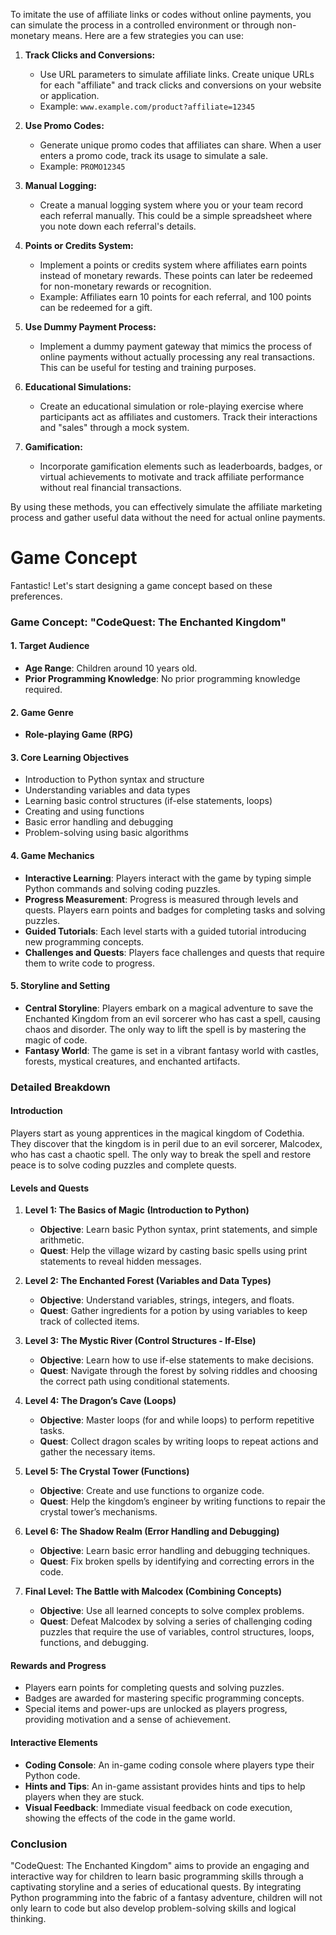 To imitate the use of affiliate links or codes without online payments, you can simulate the process in a controlled environment or through non-monetary means. Here are a few strategies you can use:

1. **Track Clicks and Conversions:**
   - Use URL parameters to simulate affiliate links. Create unique URLs for each "affiliate" and track clicks and conversions on your website or application.
   - Example: `www.example.com/product?affiliate=12345`

2. **Use Promo Codes:**
   - Generate unique promo codes that affiliates can share. When a user enters a promo code, track its usage to simulate a sale.
   - Example: `PROMO12345`

3. **Manual Logging:**
   - Create a manual logging system where you or your team record each referral manually. This could be a simple spreadsheet where you note down each referral's details.

4. **Points or Credits System:**
   - Implement a points or credits system where affiliates earn points instead of monetary rewards. These points can later be redeemed for non-monetary rewards or recognition.
   - Example: Affiliates earn 10 points for each referral, and 100 points can be redeemed for a gift.

5. **Use Dummy Payment Process:**
   - Implement a dummy payment gateway that mimics the process of online payments without actually processing any real transactions. This can be useful for testing and training purposes.

6. **Educational Simulations:**
   - Create an educational simulation or role-playing exercise where participants act as affiliates and customers. Track their interactions and "sales" through a mock system.

7. **Gamification:**
   - Incorporate gamification elements such as leaderboards, badges, or virtual achievements to motivate and track affiliate performance without real financial transactions.

By using these methods, you can effectively simulate the affiliate marketing process and gather useful data without the need for actual online payments.


# Game Concept

Fantastic! Let's start designing a game concept based on these preferences.

### Game Concept: "CodeQuest: The Enchanted Kingdom"

#### 1. **Target Audience**
   - **Age Range**: Children around 10 years old.
   - **Prior Programming Knowledge**: No prior programming knowledge required.

#### 2. **Game Genre**
   - **Role-playing Game (RPG)**

#### 3. **Core Learning Objectives**
   - Introduction to Python syntax and structure
   - Understanding variables and data types
   - Learning basic control structures (if-else statements, loops)
   - Creating and using functions
   - Basic error handling and debugging
   - Problem-solving using basic algorithms

#### 4. **Game Mechanics**
   - **Interactive Learning**: Players interact with the game by typing simple Python commands and solving coding puzzles.
   - **Progress Measurement**: Progress is measured through levels and quests. Players earn points and badges for completing tasks and solving puzzles.
   - **Guided Tutorials**: Each level starts with a guided tutorial introducing new programming concepts.
   - **Challenges and Quests**: Players face challenges and quests that require them to write code to progress.

#### 5. **Storyline and Setting**
   - **Central Storyline**: Players embark on a magical adventure to save the Enchanted Kingdom from an evil sorcerer who has cast a spell, causing chaos and disorder. The only way to lift the spell is by mastering the magic of code.
   - **Fantasy World**: The game is set in a vibrant fantasy world with castles, forests, mystical creatures, and enchanted artifacts.

### Detailed Breakdown

#### **Introduction**
Players start as young apprentices in the magical kingdom of Codethia. They discover that the kingdom is in peril due to an evil sorcerer, Malcodex, who has cast a chaotic spell. The only way to break the spell and restore peace is to solve coding puzzles and complete quests.

#### **Levels and Quests**

1. **Level 1: The Basics of Magic (Introduction to Python)**
   - **Objective**: Learn basic Python syntax, print statements, and simple arithmetic.
   - **Quest**: Help the village wizard by casting basic spells using print statements to reveal hidden messages.

2. **Level 2: The Enchanted Forest (Variables and Data Types)**
   - **Objective**: Understand variables, strings, integers, and floats.
   - **Quest**: Gather ingredients for a potion by using variables to keep track of collected items.

3. **Level 3: The Mystic River (Control Structures - If-Else)**
   - **Objective**: Learn how to use if-else statements to make decisions.
   - **Quest**: Navigate through the forest by solving riddles and choosing the correct path using conditional statements.

4. **Level 4: The Dragon’s Cave (Loops)**
   - **Objective**: Master loops (for and while loops) to perform repetitive tasks.
   - **Quest**: Collect dragon scales by writing loops to repeat actions and gather the necessary items.

5. **Level 5: The Crystal Tower (Functions)**
   - **Objective**: Create and use functions to organize code.
   - **Quest**: Help the kingdom’s engineer by writing functions to repair the crystal tower’s mechanisms.

6. **Level 6: The Shadow Realm (Error Handling and Debugging)**
   - **Objective**: Learn basic error handling and debugging techniques.
   - **Quest**: Fix broken spells by identifying and correcting errors in the code.

7. **Final Level: The Battle with Malcodex (Combining Concepts)**
   - **Objective**: Use all learned concepts to solve complex problems.
   - **Quest**: Defeat Malcodex by solving a series of challenging coding puzzles that require the use of variables, control structures, loops, functions, and debugging.

#### **Rewards and Progress**
   - Players earn points for completing quests and solving puzzles.
   - Badges are awarded for mastering specific programming concepts.
   - Special items and power-ups are unlocked as players progress, providing motivation and a sense of achievement.

#### **Interactive Elements**
   - **Coding Console**: An in-game coding console where players type their Python code.
   - **Hints and Tips**: An in-game assistant provides hints and tips to help players when they are stuck.
   - **Visual Feedback**: Immediate visual feedback on code execution, showing the effects of the code in the game world.

### Conclusion

"CodeQuest: The Enchanted Kingdom" aims to provide an engaging and interactive way for children to learn basic programming skills through a captivating storyline and a series of educational quests. By integrating Python programming into the fabric of a fantasy adventure, children will not only learn to code but also develop problem-solving skills and logical thinking.
